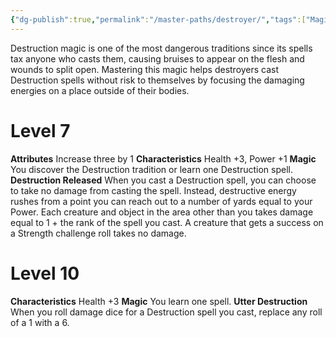 ```yaml
---
{"dg-publish":true,"permalink":"/master-paths/destroyer/","tags":["Magic"]}
---
```


Destruction magic is one of the most dangerous traditions since its spells tax anyone who casts them, causing bruises to appear on the flesh and wounds to split open. Mastering this magic helps destroyers cast Destruction spells without risk to themselves by focusing the damaging energies on a place outside of their bodies.
# Level 7
**Attributes** Increase three by 1
**Characteristics** Health +3, Power +1
**Magic** You discover the Destruction tradition or learn one Destruction spell.
**Destruction Released** When you cast a Destruction spell, you can choose to take no damage from casting the spell. Instead, destructive energy rushes from a point you can reach out to a number of yards equal to your Power. Each creature and object in the area other than you takes damage equal to 1 + the rank of the spell you cast. A creature that gets a success on a Strength challenge roll takes no damage.
# Level 10
**Characteristics** Health +3
**Magic** You learn one spell.
**Utter Destruction** When you roll damage dice for a Destruction spell you cast, replace any roll of a 1 with a 6.